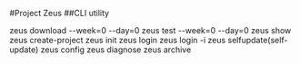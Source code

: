 #Project Zeus
##CLI utility

zeus download --week=0 --day=0
zeus test --week=0 --day=0
zeus show
zeus create-project
zeus init
zeus login
zeus login -i
zeus selfupdate(self-update)
zeus config
zeus diagnose
zeus archive